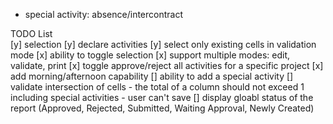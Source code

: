 * special activity: absence/intercontract

TODO List   
        [y] selection
        [y] declare activities
        [y] select only existing cells in validation mode
        [x] ability to toggle selection
        [x] support multiple modes: edit, validate, print
        [x] toggle approve/reject all activities for a specific project
        [x] add morning/afternoon capability
        []  ability to add a special activity
        []  validate intersection of cells
            - the total of a column should not exceed 1 including special activities
            - user can't save
        []  display gloabl status of the report (Approved, Rejected, Submitted, Waiting Approval, Newly Created)